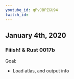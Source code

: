 ```yaml
---
youtube_id: qPvJBPZGU94
twitch_id: 
---
```


## January 4th, 2020
### Fiiish! & Rust 0017b
Goal:
- Load atlas, and output info

